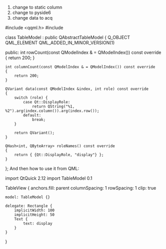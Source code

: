 1. change to static column
2. change to pyside6
3. change data to acq


#include <qqml.h>
#include <QAbstractTableModel>

class TableModel : public QAbstractTableModel
{
    Q_OBJECT
    QML_ELEMENT
    QML_ADDED_IN_MINOR_VERSION(1)

public:
    int rowCount(const QModelIndex & = QModelIndex()) const override
    {
        return 200;
    }

    int columnCount(const QModelIndex & = QModelIndex()) const override
    {
        return 200;
    }

    QVariant data(const QModelIndex &index, int role) const override
    {
        switch (role) {
            case Qt::DisplayRole:
                return QString("%1, %2").arg(index.column()).arg(index.row());
            default:
                break;
        }

        return QVariant();
    }

    QHash<int, QByteArray> roleNames() const override
    {
        return { {Qt::DisplayRole, "display"} };
    }
};
And then how to use it from QML:

import QtQuick 2.12
import TableModel 0.1

TableView {
    anchors.fill: parent
    columnSpacing: 1
    rowSpacing: 1
    clip: true

    model: TableModel {}

    delegate: Rectangle {
        implicitWidth: 100
        implicitHeight: 50
        Text {
            text: display
        }
    }
}


